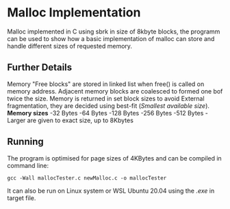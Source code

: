 # Malloc Implementation
Malloc implemented in C using sbrk in size of 8kbyte blocks, the programm can be used to show how a basic implementation of malloc can store and handle different sizes of requested memory.
## Further Details
Memory "Free blocks" are stored in linked list when free() is called on memory address. Adjacent memory blocks are coalesced to formed one bof twice the size.
Memory is returned in set block sizes to avoid External fragmentation, they are decided using best-fit (*Smallest available size*).
**Memory sizes**
-32 Bytes
-64 Bytes
-128 Bytes
-256 Bytes
-512 Bytes
-Larger are given to exact size, up to 8Kbytes
## Running
The program is optimised for page sizes of 4KBytes and can be compiled in command line:
```
gcc -Wall mallocTester.c newMalloc.c -o mallocTester
```
It can also be run on Linux system or WSL Ubuntu 20.04 using the *.exe* in target file.
